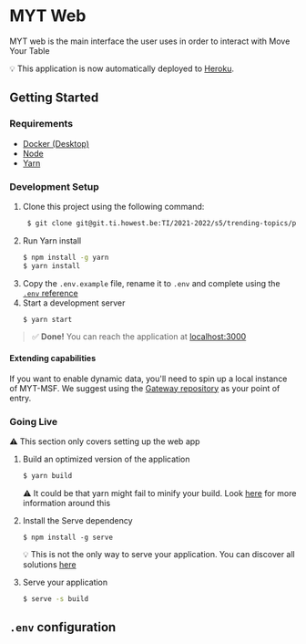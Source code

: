 # MYT Web

MYT web is the main interface the user uses in order to interact with Move Your Table

>>>
:bulb: This application is now automatically deployed to [Heroku](https://move-your-table-main.herokuapp.com/).
>>>
## Getting Started
### Requirements
- [Docker (Desktop)](https://www.docker.com/get-started)
- [Node](https://nodejs.org/en/)
- [Yarn](https://yarnpkg.com/)

### Development Setup
1. Clone this project using the following command:
   ```bash
    $ git clone git@git.ti.howest.be:TI/2021-2022/s5/trending-topics/projects/hybrid-work1/front-end.git
   ```
2. Run Yarn install
   ```bash
   $ npm install -g yarn
   $ yarn install
   ```
3. Copy the `.env.example` file, rename it to `.env` and complete using the [`.env` reference](#env-configuration)
4. Start a development server
   ```bash
   $ yarn start
   ```

> ✅ **Done!** You can reach the application at [localhost:3000](http://localhost:3000)

#### Extending capabilities
If you want to enable dynamic data, you'll need to spin up a local instance of MYT-MSF. We suggest using the [Gateway repository](https://git.ti.howest.be/TI/2021-2022/s5/trending-topics/projects/hybrid-work1/gateway#getting-started) as your point of entry.

### Going Live
>>>
:warning: This section only covers setting up the web app
>>>
1. Build an optimized version of the application
   ```bash
   $ yarn build
   ```
   >>>
   :warning: It could be that yarn might fail to minify your build. Look [here](https://facebook.github.io/create-react-app/docs/troubleshooting#npm-run-build-fails-to-minify) for more information around this 
   >>>

2. Install the Serve dependency
   ```
   $ npm install -g serve
   ```
   >>>
   :bulb: This is not the only way to serve your application. You can discover all solutions [here](https://create-react-app.dev/docs/deployment/)
   >>>

3. Serve your application
   ```bash
   $ serve -s build
   ```
## `.env` configuration
